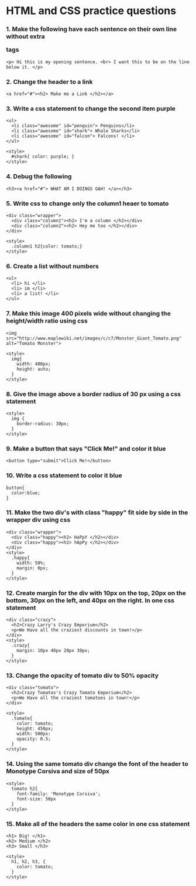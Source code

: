 HTML and CSS practice questions
============

### 1. Make the following have each sentence on their own line without extra <p> tags
```
<p> Hi this is my opening sentence. <br> I want this to be on the line below it. </p>
```

### 2. Change the header to a link
```
<a href="#"><h2> Make me a Link </h2></a>
```

### 3. Write a css statement to change the second item purple
```
<ul>
  <li class="awesome" id="penguin"> Penguins</li>
  <li class="awesome" id="shark"> Whale Sharks</li>
  <li class="awesome" id="falcon"> Falcons! </li>
</ul>

<style>
  #shark{ color: purple; }
</style>
```

### 4. Debug the following
```
<h3><a href="#"> WHAT AM I DOINGS GAH! </a></h3>
```

### 5. Write css to change only the column1 heaer to tomato
```
<div class="wrapper">
  <div class="column1"><h2> I'm a column </h2></div>
  <div class="column2"><h2> Hey me too </h2></div>
</div>

<style>
  .column1 h2{color: tomato;}
</style>
```

### 6. Create a list without numbers
```
<ul>
  <li> hi </li>
  <li> im </li>
  <li> a list! </li>
</ul>
```

### 7. Make this image 400 pixels wide without changing the height/width ratio using css
```
<img src="http://www.maplewiki.net/images/c/c7/Monster_Giant_Tomato.png" alt="Tomato Monster">

<style>
  img{
    width: 400px;
    height: auto;
  }
</style>

```

### 8. Give the image above a border radius of 30 px using a css statement
```
<style>
  img {
    border-radius: 30px;
  }
</style>

```

### 9. Make a button that says "Click Me!" and color it blue
```
<button type="submit">Click Me!</button>
```

### 10. Write a css statement to color it blue
```
button{
  color:blue;
}
```

### 11. Make the two div's with class "happy" fit side by side in the wrapper div using css
```
<div class="wrapper">
  <div class="happy"><h2> HaPpY </h2></div>
  <div class="happy"><h2> hApPy </h2></div>
</div>
<style>
  .happy{
    width: 50%;
    margin: 0px;
  }
</style>
```

### 12. Create margin for the div  with 10px on the top, 20px on the bottom, 30px on the left, and 40px on the right. In one css statement
```
<div class="crazy">
  <h2>Crazy Larry's Crazy Emporium</h2>
  <p>We Have all the craziest discounts in town!</p>
</div>
<style>
  .crazy{
    margin: 10px 40px 20px 30px;
  }
</style>
```

### 13. Change the opacity of tomato div to 50% opacity
```
<div class="tomato">
  <h2>Crazy Tomatos's Crazy Tomato Emporium</h2>
  <p>We Have all the craziest tomatoes in town!</p>
</div>

<style>
  .tomato{
    color: tomato;
    height: 450px;
    width: 500px:
    opacity: 0.5;
  }
</style>
```

### 14. Using the same tomato div change the font of the header to Monotype Corsiva and size of 50px
```
<style>
  tomato h2{
    font-family: 'Monotype Corsiva';
    font-size: 50px
  }
</style>
```

### 15. Make all of the headers the same color in one css statement
```
<h1> Big! </h1>
<h2> Medium </h2>
<h3> Small </h3>

<style>
  h1, h2, h3, {
    color: tomato;
  }
</style>
```
